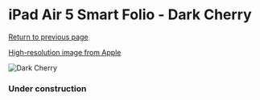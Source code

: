 # iPad Air 5 Smart Folio - Dark Cherry

[Return to previous page](/ipad_pro2)

[High-resolution image from Apple](https://store.storeimages.cdn-apple.com/8756/as-images.apple.com/is/MNA43?wid=4500&hei=4500&fmt=png)

<div style="width: 384px"><img src="/everypreview/MNA43.png" alt="Dark Cherry"></div>

### Under construction
